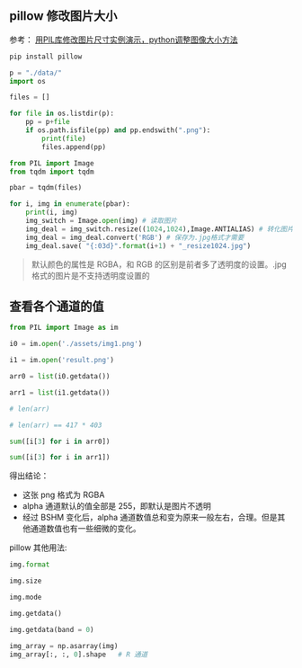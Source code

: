 ## pillow 修改图片大小

参考： [用PIL库修改图片尺寸实例演示，python调整图像大小方法](https://blog.csdn.net/qq_38161040/article/details/87558998)

```bash
pip install pillow
```


```python
p = "./data/"
import os

files = []

for file in os.listdir(p):
    pp = p+file
    if os.path.isfile(pp) and pp.endswith(".png"):
        print(file)
        files.append(pp)
```

```python
from PIL import Image
from tqdm import tqdm

pbar = tqdm(files)

for i, img in enumerate(pbar):
    print(i, img)
    img_switch = Image.open(img) # 读取图片
    img_deal = img_switch.resize((1024,1024),Image.ANTIALIAS) # 转化图片
    img_deal = img_deal.convert('RGB') # 保存为.jpg格式才需要
    img_deal.save( "{:03d}".format(i+1) + "_resize1024.jpg")
```

> 默认颜色的属性是 RGBA，和 RGB 的区别是前者多了透明度的设置。.jpg格式的图片是不支持透明度设置的



## 查看各个通道的值

```python
from PIL import Image as im

i0 = im.open('./assets/img1.png')

i1 = im.open('result.png')

arr0 = list(i0.getdata())

arr1 = list(i1.getdata())

# len(arr)

# len(arr) == 417 * 403

sum([i[3] for i in arr0])

sum([i[3] for i in arr1])
```

得出结论：
- 这张 png 格式为 RGBA
- alpha 通道默认的值全部是 255，即默认是图片不透明
- 经过 BSHM 变化后，alpha 通道数值总和变为原来一般左右，合理。但是其他通道数值也有一些细微的变化。



pillow 其他用法:

```python
img.format

img.size

img.mode

img.getdata()

img.getdata(band = 0)

img_array = np.asarray(img)
img_array[:, :, 0].shape   # R 通道
```
